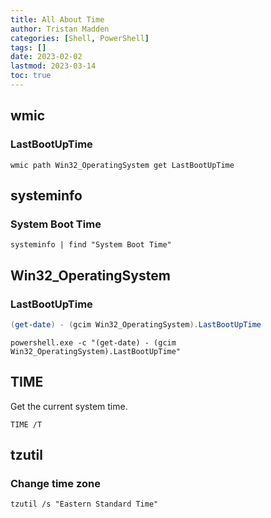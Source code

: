 ```yaml
---
title: All About Time
author: Tristan Madden
categories: [Shell, PowerShell]
tags: []
date: 2023-02-02
lastmod: 2023-03-14
toc: true
---
```


## wmic

### LastBootUpTime

```Shell
wmic path Win32_OperatingSystem get LastBootUpTime
```

## systeminfo

### System Boot Time
```Shell
systeminfo | find "System Boot Time"
```

## Win32_OperatingSystem

### LastBootUpTime

```PowerShell
(get-date) - (gcim Win32_OperatingSystem).LastBootUpTime
```

```Shell
powershell.exe -c "(get-date) - (gcim Win32_OperatingSystem).LastBootUpTime"
```

## TIME
Get the current system time.
```Shell
TIME /T
```
## tzutil

### Change time zone
```Shell
tzutil /s "Eastern Standard Time"
```
